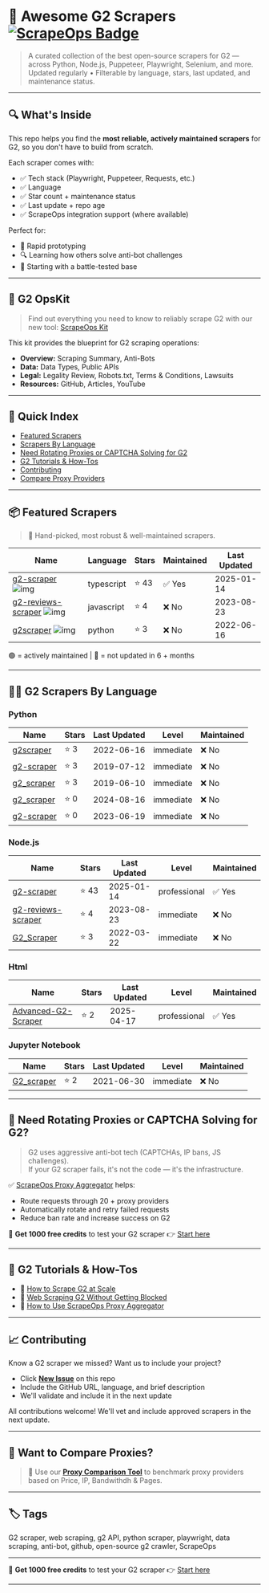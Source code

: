 # 🛒 Awesome G2 Scrapers [![ScrapeOps Badge](https://img.shields.io/badge/powered_by-ScrapeOps-blue)](https://scrapeops.io)

> A curated collection of the best open-source scrapers for G2 — across Python, Node.js, Puppeteer, Playwright, Selenium, and more.  
> Updated regularly • Filterable by language, stars, last updated, and maintenance status.

---

## 🔍 What's Inside
This repo helps you find the **most reliable, actively maintained scrapers** for G2, so you don't have to build from scratch.  

Each scraper comes with:

- ✅ Tech stack (Playwright, Puppeteer, Requests, etc.)
- ✅ Language
- ✅ Star count + maintenance status
- ✅ Last update + repo age
- ✅ ScrapeOps integration support (where available)

Perfect for:  
- 🧪 Rapid prototyping  
- 🔍 Learning how others solve anti-bot challenges  
- 🚀 Starting with a battle-tested base

---

## 🧠 G2 OpsKit
> Find out everything you need to know to reliably scrape G2 with our new tool: [ScrapeOps Kit](https://scrapeops.io/websites/g2)

This kit provides the blueprint for G2 scraping operations:
- **Overview:** Scraping Summary, Anti-Bots
- **Data:** Data Types, Public APIs
- **Legal:** Legality Review, Robots.txt, Terms & Conditions, Lawsuits
- **Resources:** GitHub, Articles, YouTube

---

## 📑 Quick Index
- [Featured Scrapers](#featured-g2-scrapers)
- [Scrapers By Language](#g2-scrapers-by-language)
- [Need Rotating Proxies or CAPTCHA Solving for G2](#rotating-proxies-or-captcha-solving-for-g2)
- [G2 Tutorials & How-Tos](#g2-tutorials)
- [Contributing](#contributing)
- [Compare Proxy Providers](#compare-proxies)

---

## 📦 Featured Scrapers <a id="featured-g2-scrapers"></a>
> 🏅 Hand-picked, most robust & well-maintained scrapers.

| Name | Language | Stars | Maintained | Last Updated |
|------|----------|-------|------------|--------------|
| [g2-scraper](https://github.com/omkarcloud/g2-scraper) ![img](https://github.com/omkarcloud.png?size=20) | typescript | ⭐ 43 | ✅ Yes | 2025-01-14 |
| [g2-reviews-scraper](https://github.com/crawlbase/g2-reviews-scraper) ![img](https://github.com/crawlbase.png?size=20) | javascript | ⭐ 4 | ❌ No | 2023-08-23 |
| [g2scraper](https://github.com/anusha-xox/g2scraper) ![img](https://github.com/anusha-xox.png?size=20) | python | ⭐ 3 | ❌ No | 2022-06-16 |

🟢 = actively maintained \| 🔴 = not updated in 6 + months

---

## 🧑‍💻 G2 Scrapers By Language <a id="g2-scrapers-by-language"></a>
### Python
| Name | Stars | Last Updated | Level | Maintained |
|------|-------|--------------|-------|------------|
| [g2scraper](https://github.com/anusha-xox/g2scraper) | ⭐ 3 | 2022-06-16 | immediate | ❌ No |
| [g2-scraper](https://github.com/jacobsuh/g2-scraper) | ⭐ 3 | 2019-07-12 | immediate | ❌ No |
| [g2_scraper](https://github.com/dorg-bgonzalez/g2_scraper) | ⭐ 3 | 2019-06-10 | immediate | ❌ No |
| [g2_scraper](https://github.com/danydin/g2_scraper) | ⭐ 0 | 2024-08-16 | immediate | ❌ No |
| [g2-scraper](https://github.com/fsmaestro/g2-scraper) | ⭐ 0 | 2023-06-19 | immediate | ❌ No |


### Node.js
| Name | Stars | Last Updated | Level | Maintained |
|------|-------|--------------|-------|------------|
| [g2-scraper](https://github.com/omkarcloud/g2-scraper) | ⭐ 43 | 2025-01-14 | professional | ✅ Yes |
| [g2-reviews-scraper](https://github.com/crawlbase/g2-reviews-scraper) | ⭐ 4 | 2023-08-23 | immediate | ❌ No |
| [G2_Scraper](https://github.com/AnonymousAAArdvark/G2_Scraper) | ⭐ 3 | 2022-03-22 | immediate | ❌ No |


### Html
| Name | Stars | Last Updated | Level | Maintained |
|------|-------|--------------|-------|------------|
| [Advanced-G2-Scraper](https://github.com/biegehydra/Advanced-G2-Scraper) | ⭐ 2 | 2025-04-17 | professional | ✅ Yes |


### Jupyter Notebook
| Name | Stars | Last Updated | Level | Maintained |
|------|-------|--------------|-------|------------|
| [G2_scraper](https://github.com/NeoJersey/G2_scraper) | ⭐ 2 | 2021-06-30 | immediate | ❌ No |

---

## 🔐 Need Rotating Proxies or CAPTCHA Solving for G2?<a id="rotating-proxies-or-captcha-solving-for-g2"></a>

> G2 uses aggressive anti-bot tech (CAPTCHAs, IP bans, JS challenges).  
> If your G2 scraper fails, it's not the code — it's the infrastructure.

✅ [ScrapeOps Proxy Aggregator](https://scrapeops.io/proxy-aggregator/) helps:  
- Route requests through 20 + proxy providers  
- Automatically rotate and retry failed requests  
- Reduce ban rate and increase success on G2

🎁 **Get 1000 free credits** to test your G2 scraper 👉 [Start here](https://scrapeops.io)

---

## 🧠 G2 Tutorials & How-Tos<a id="g2-tutorials"></a>
- 📘 [How to Scrape G2 at Scale](https://scrapeops.io/web-scraping-playbook/how-to-scrape-g2/)
- 🔐 [Web Scraping G2 Without Getting Blocked](https://scrapeops.io/web-scraping-playbook/web-scraping-without-getting-blocked/)
- 🧪 [How to Use ScrapeOps Proxy Aggregator](https://scrapeops.io/docs/web-scraping-proxy-api-aggregator/quickstart/)

---

## 📈 Contributing<a id="contributing"></a>

Know a G2 scraper we missed? Want us to include your project?

- Click **[New Issue](../../issues/new)** on this repo
- Include the GitHub URL, language, and brief description
- We'll validate and include it in the next update

All contributions welcome! We'll vet and include approved scrapers in the next update.

---

## 📣 Want to Compare Proxies?<a id="compare-proxies"></a>

> 📰 Use our [**Proxy Comparison Tool**](https://scrapeops.io/proxy-providers/comparison/) to benchmark proxy providers based on Price, IP, Bandwithdh & Pages.

---

## 🏷 Tags
G2 scraper, web scraping, g2 API, python scraper, playwright, data scraping, anti-bot, github, open-source g2 crawler, ScrapeOps


---

🎁 **Get 1000 free credits** to test your G2 scraper 👉 [Start here](https://scrapeops.io)

---